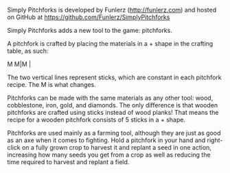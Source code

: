 Simply Pitchforks is developed by Funlerz (http://funlerz.com) and hosted on GitHub at https://github.com/Funlerz/SimplyPitchforks

Simply Pitchforks adds a new tool to the game: pitchforks.

A pitchfork is crafted by placing the materials in a + shape in the crafting table, as such:

 M
M|M
 |
 
The two vertical lines represent sticks, which are constant in each pitchfork recipe. The M is what changes.

Pitchforks can be made with the same materials as any other tool: wood, cobblestone, iron, gold, and diamonds. The only difference is that wooden pitchforks are crafted using sticks instead of wood planks! That means the recipe for a wooden pitchfork consists of 5 sticks in a + shape.

Pitchforks are used mainly as a farming tool, although they are just as good as an axe when it comes to fighting. Hold a pitchfork in your hand and right-click on a fully grown crop to harvest it and replant a seed in one action, increasing how many seeds you get from a crop as well as reducing the time required to harvest and replant a field.